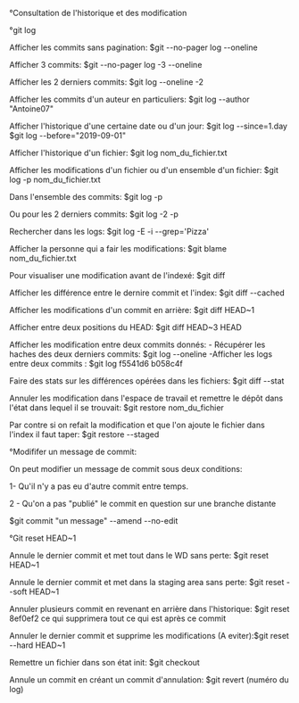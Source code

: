 °Consultation de l'historique et des modification

°git log

Afficher les commits sans pagination: $git --no-pager log --oneline

Afficher 3 commits: $git --no-pager log -3 --oneline

Afficher les 2 derniers commits: $git log --oneline -2

Afficher les commits d'un auteur en particuliers: $git log --author "Antoine07"

Afficher l'historique d'une certaine date ou d'un jour: $git log --since=1.day
$git log --before="2019-09-01"

Afficher l'historique d'un fichier: $git log nom_du_fichier.txt

Afficher les modifications d'un fichier ou d'un ensemble d'un fichier: $git log -p nom_du_fichier.txt

Dans l'ensemble des commits: $git log -p

Ou pour les 2 derniers commits: $git log -2 -p


Rechercher dans les logs: $git log -E -i --grep='Pizza'

Afficher la personne qui a fair les modifications: $git blame nom_du_fichier.txt

Pour visualiser une modification avant de l'indexé: $git diff

Afficher les différence entre le dernire commit et l'index: $git diff --cached

Afficher les modifications d'un commit en arrière: $git diff HEAD~1

Afficher entre deux positions du HEAD: $git diff HEAD~3 HEAD

Afficher les modification entre deux commits donnés: - Récupérer les haches des deux derniers commits: $git log --oneline
-Afficher les logs entre deux commits : $git log f5541d6 b058c4f

Faire des stats sur les différences opérées dans les fichiers: $git diff --stat

Annuler les modification dans l'espace de travail et remettre le dépôt dans l'état dans lequel il se trouvait: $git restore nom_du_fichier

Par contre si on refait la modification et que l'on ajoute le fichier dans l'index il faut taper: $git restore --staged

°Modififer un message de commit:

On peut modifier un message de commit sous deux conditions:

1- Qu'il n'y a pas eu d'autre commit entre temps.

2 - Qu'on a pas "publié" le commit en question sur une branche distante

$git commit "un message" --amend --no-edit


°Git reset HEAD~1

Annule le dernier commit et met tout dans le WD sans perte: $git reset HEAD~1   

Annule le dernier commit et met dans la staging area sans perte: $git reset --soft HEAD~1

Annuler plusieurs commit en revenant en arrière dans l'historique: $git reset 8ef0ef2
 ce qui supprimera tout ce qui est après ce commit

Annuler le dernier commit et supprime les modifications (A eviter):$git reset --hard HEAD~1


Remettre un fichier dans son état init: $git checkout

Annule un commit en créant un commit d'annulation: $git revert (numéro du log)